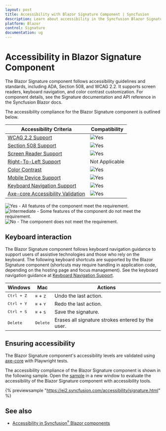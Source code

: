 ```yaml
---
layout: post
title: Accessibility with Blazor Signature Component | Syncfusion
description: Learn about accessibility in the Syncfusion Blazor Signature component, including WCAG 2.2 and Section 508 compliance, keyboard navigation, screen reader considerations, color contrast, and validation with axe-core.
platform: Blazor
control: Signature
documentation: ug
---
```


# Accessibility in Blazor Signature Component

The Blazor Signature component follows accessibility guidelines and standards, including ADA, Section 508, and WCAG 2.2. It supports screen readers, keyboard navigation, and color contrast customization. For component details, see the Signature documentation and API reference in the Syncfusion Blazor docs.

The accessibility compliance for the Blazor Signature component is outlined below.

| Accessibility Criteria | Compatibility |
| -- | -- |
| [WCAG 2.2 Support](../common/accessibility#accessibility-standards) | <img src="https://cdn.syncfusion.com/content/images/landing-page/yes.png" alt="Yes"> |
| [Section 508 Support](../common/accessibility#accessibility-standards) | <img src="https://cdn.syncfusion.com/content/images/landing-page/yes.png" alt="Yes"> |
| [Screen Reader Support](../common/accessibility#screen-reader-support) | <img src="https://cdn.syncfusion.com/content/images/landing-page/yes.png" alt="Yes"> |
| [Right-To-Left Support](../common/accessibility#right-to-left-support) | Not Applicable |
| [Color Contrast](../common/accessibility#color-contrast) | <img src="https://cdn.syncfusion.com/content/images/landing-page/yes.png" alt="Yes"> |
| [Mobile Device Support](../common/accessibility#mobile-device-support) | <img src="https://cdn.syncfusion.com/content/images/landing-page/yes.png" alt="Yes"> |
| [Keyboard Navigation Support](../common/accessibility#keyboard-navigation-support) |<img src="https://cdn.syncfusion.com/content/images/landing-page/yes.png" alt="Yes"> |
| [Axe-core Accessibility Validation](../common/accessibility#ensuring-accessibility) | <img src="https://cdn.syncfusion.com/content/images/landing-page/yes.png" alt="Yes"> |

<style>
    .post .post-content img {
        display: inline-block;
        margin: 0.5em 0;
    }
</style>
<div><img src="https://cdn.syncfusion.com/content/images/landing-page/yes.png" alt="Yes"> - All features of the component meet the requirement.</div>

<div><img src="https://cdn.syncfusion.com/content/images/landing-page/intermediate.png" alt="Intermediate"> - Some features of the component do not meet the requirement.</div>

<div><img src="https://cdn.syncfusion.com/content/images/landing-page/no.png" alt="No"> - The component does not meet the requirement.</div>

## Keyboard interaction

The Blazor Signature component follows keyboard navigation guidance to support users of assistive technologies and those who rely on the keyboard. The following keyboard shortcuts are supported by the Blazor Signature component (shortcuts may require handling in application code, depending on the hosting page and focus management). See the keyboard navigation guidance at [Keyboard Navigation Support](../common/accessibility#keyboard-navigation-support).

| Windows | Mac | Actions |
| --- | --- | --- |
| <kbd>Ctrl + Z</kbd> | <kbd>⌘</kbd> + <kbd>Z</kbd> | Undo the last action. |
| <kbd>Ctrl + Y</kbd> | <kbd>⌘</kbd> + <kbd>Y</kbd> | Redo the last action. |
| <kbd>Ctrl + S</kbd> | <kbd>⌘</kbd> + <kbd>S</kbd> | Save the signature. |
| <kbd>Delete</kbd> | <kbd>Delete</kbd> | Erases all signature strokes entered by the user. |

## Ensuring accessibility

The Blazor Signature component's accessibility levels are validated using [axe-core](https://www.nuget.org/packages/Deque.AxeCore.Playwright) with Playwright tests.

The accessibility compliance of the Blazor Signature component is shown in the following sample. Open the [sample](https://blazor.syncfusion.com/accessibility/signature) in a new window to evaluate the accessibility of the Blazor Signature component with accessibility tools.

{% previewsample "https://ej2.syncfusion.com/accessibility/signature.html" %}

## See also

* [Accessibility in Syncfusion<sup style="font-size:70%">&reg;</sup> Blazor components](https://blazor.syncfusion.com/documentation/common/accessibility)